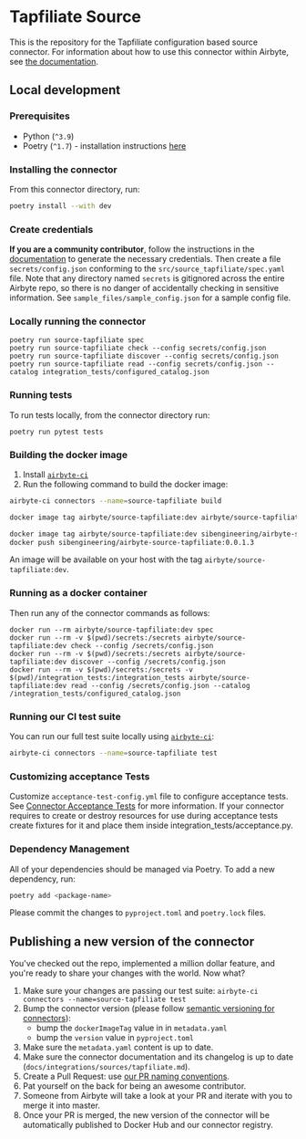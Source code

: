 # Tapfiliate Source

This is the repository for the Tapfiliate configuration based source connector.
For information about how to use this connector within Airbyte, see [the documentation](https://docs.airbyte.com/integrations/sources/tapfiliate).

## Local development

### Prerequisites

* Python (`^3.9`)
* Poetry (`^1.7`) - installation instructions [here](https://python-poetry.org/docs/#installation)



### Installing the connector

From this connector directory, run:
```bash
poetry install --with dev
```


### Create credentials

**If you are a community contributor**, follow the instructions in the [documentation](https://docs.airbyte.com/integrations/sources/tapfiliate)
to generate the necessary credentials. Then create a file `secrets/config.json` conforming to the `src/source_tapfiliate/spec.yaml` file.
Note that any directory named `secrets` is gitignored across the entire Airbyte repo, so there is no danger of accidentally checking in sensitive information.
See `sample_files/sample_config.json` for a sample config file.


### Locally running the connector

```
poetry run source-tapfiliate spec
poetry run source-tapfiliate check --config secrets/config.json
poetry run source-tapfiliate discover --config secrets/config.json
poetry run source-tapfiliate read --config secrets/config.json --catalog integration_tests/configured_catalog.json
```

### Running tests

To run tests locally, from the connector directory run:

```
poetry run pytest tests
```

### Building the docker image

1. Install [`airbyte-ci`](https://github.com/airbytehq/airbyte/blob/master/airbyte-ci/connectors/pipelines/README.md)
2. Run the following command to build the docker image:
```bash
airbyte-ci connectors --name=source-tapfiliate build

docker image tag airbyte/source-tapfiliate:dev airbyte/source-tapfiliate:0.0.3

docker image tag airbyte/source-tapfiliate:dev sibengineering/airbyte-source-tapfiliate:0.0.1.3
docker push sibengineering/airbyte-source-tapfiliate:0.0.1.3
```

An image will be available on your host with the tag `airbyte/source-tapfiliate:dev`.


### Running as a docker container


Then run any of the connector commands as follows:
```
docker run --rm airbyte/source-tapfiliate:dev spec
docker run --rm -v $(pwd)/secrets:/secrets airbyte/source-tapfiliate:dev check --config /secrets/config.json
docker run --rm -v $(pwd)/secrets:/secrets airbyte/source-tapfiliate:dev discover --config /secrets/config.json
docker run --rm -v $(pwd)/secrets:/secrets -v $(pwd)/integration_tests:/integration_tests airbyte/source-tapfiliate:dev read --config /secrets/config.json --catalog /integration_tests/configured_catalog.json
```

### Running our CI test suite

You can run our full test suite locally using [`airbyte-ci`](https://github.com/airbytehq/airbyte/blob/master/airbyte-ci/connectors/pipelines/README.md):
```bash
airbyte-ci connectors --name=source-tapfiliate test
```

### Customizing acceptance Tests

Customize `acceptance-test-config.yml` file to configure acceptance tests. See [Connector Acceptance Tests](https://docs.airbyte.com/connector-development/testing-connectors/connector-acceptance-tests-reference) for more information.
If your connector requires to create or destroy resources for use during acceptance tests create fixtures for it and place them inside integration_tests/acceptance.py.

### Dependency Management

All of your dependencies should be managed via Poetry. 
To add a new dependency, run:
```bash
poetry add <package-name>
```

Please commit the changes to `pyproject.toml` and `poetry.lock` files.

## Publishing a new version of the connector

You've checked out the repo, implemented a million dollar feature, and you're ready to share your changes with the world. Now what?
1. Make sure your changes are passing our test suite: `airbyte-ci connectors --name=source-tapfiliate test`
2. Bump the connector version (please follow [semantic versioning for connectors](https://docs.airbyte.com/contributing-to-airbyte/resources/pull-requests-handbook/#semantic-versioning-for-connectors)): 
    - bump the `dockerImageTag` value in in `metadata.yaml`
    - bump the `version` value in `pyproject.toml`
3. Make sure the `metadata.yaml` content is up to date.
4. Make sure the connector documentation and its changelog is up to date (`docs/integrations/sources/tapfiliate.md`).
5. Create a Pull Request: use [our PR naming conventions](https://docs.airbyte.com/contributing-to-airbyte/resources/pull-requests-handbook/#pull-request-title-convention).
6. Pat yourself on the back for being an awesome contributor.
7. Someone from Airbyte will take a look at your PR and iterate with you to merge it into master.
8. Once your PR is merged, the new version of the connector will be automatically published to Docker Hub and our connector registry.
